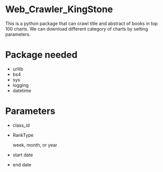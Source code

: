 # Web_Crawler_KingStone
This is a python package that can crawl title and abstract of books in top 100 charts.
We can download different category of charts by setting parameters.

# Package needed
- urllib
- bs4
- sys
- logging
- datetime

# Parameters
- class_id
- RankType

     week, month, or year
- start date
- end date
